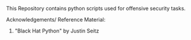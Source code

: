 This Repository contains python scripts used for offensive security tasks. 

Acknowledgements/ Reference Material:

1) "Black Hat Python" by Justin Seitz 